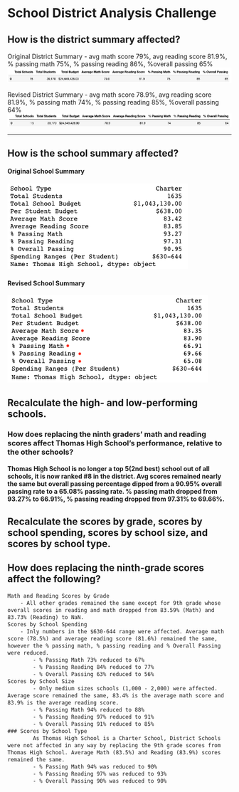 # School District Analysis Challenge

## How is the district summary affected?


Original District Summary - avg math score 79%, avg reading score 81.9%, % passing math 75%, % passing reading 86%, %overall passing 65%
![OG_DistrictSummary](https://github.com/vrod237/School_District_Analysis/blob/master/OriginalDistrictSummary.png)

Revised District Summary - avg math score 78.9%, avg reading score 81.9%, % passing math 74%, % passing reading 85%, %overall passing 64%
![Revised_District_Summary](https://github.com/vrod237/School_District_Analysis/blob/master/RevisedDistrictSummary.png)

---

## How is the school summary affected?
#### Original School Summary
![OG_School_Summary](https://github.com/vrod237/School_District_Analysis/blob/master/OriginalSchoolSummary.png)
#### Revised School Summary
![Revised_School_Summary](https://github.com/vrod237/School_District_Analysis/blob/master/RevisedSchoolSummary.png)

## Recalculate the high- and low-performing schools.   
### How does replacing the ninth graders’ math and reading scores affect Thomas High School’s performance, relative to the other schools?

#### Thomas High School is no longer a top 5(2nd best) school out of all schools, it is now ranked #8 in the district. Avg scores remained nearly the same but overall passing percentage dipped from a 90.95% overall passing rate to a 65.08% passing rate. % passing math dropped from 93.27% to 66.91%, % passing reading dropped from 97.31% to 69.66%.

## Recalculate the scores by grade, scores by school spending, scores by school size, and scores by school type.


## How does replacing the ninth-grade scores affect the following?
    Math and Reading Scores by Grade 
        - All other grades remained the same except for 9th grade whose overall scores in reading and math dropped from 83.59% (Math) and 83.73% (Reading) to NaN.  
    Scores by School Spending 
        - Inly numbers in the $630-644 range were affected. Average math score (78.5%) and average reading score (81.6%) remained the same, however the % passing math, % passing reading and % Overall Passing were reduced.
            - % Passing Math 73% reduced to 67%
            - % Passing Reading 84% reduced to 77%
            - % Overall Passing 63% reduced to 56%
    Scores by School Size
            - Only medium sizes schools (1,000 - 2,000) were affected. Average score remained the same, 83.4% is the average math score and 83.9% is the average reading score.
            - % Passing Math 94% reduced to 88%
            - % Passing Reading 97% reduced to 91%
            - % Overall Passing 91% reduced to 85%
    ### Scores by School Type
            As Thomas High School is a Charter School, District Schools were not affected in any way by replacing the 9th grade scores from Thomas High School. Average Math (83.5%) and Reading (83.9%) scores remained the same.
            - % Passing Math 94% was reduced to 90%
            - % Passing Reading 97% was reduced to 93%
            - % Overall Passing 90% was reduced to 90%

